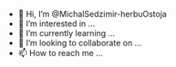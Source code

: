 - 👋 Hi, I’m @MichalSedzimir-herbuOstoja
- 👀 I’m interested in ...
- 🌱 I’m currently learning ...
- 💞️ I’m looking to collaborate on ...
- 📫 How to reach me ...

<!---
MichalSedzimir-herbuOstoja/MichalSedzimir-herbuOstoja is a ✨ special ✨ repository because its `README.md` (this file) appears on your GitHub profile.
You can click the Preview link to take a look at your changes.
--->
